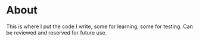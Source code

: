 # About

This is where I put the code I write, some for learning, some for testing.
Can be reviewed and reserved for future use.
